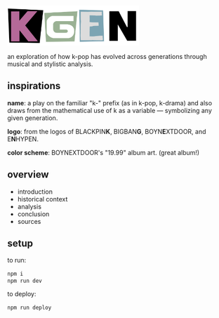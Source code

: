 <img src="/src/assets/kgen.png" alt="kgen" width="300"/>

an exploration of how k-pop has evolved across generations through musical and stylistic analysis.

## inspirations

**name**: a play on the familiar "k-" prefix (as in k-pop, k-drama) and also draws from the mathematical use of k as a variable — symbolizing any given generation.

**logo**: from the logos of BLACKPIN**K**, BIGBAN**G**, BOYN**E**XTDOOR, and E**N**HYPEN.

**color scheme**: BOYNEXTDOOR's "19.99" album art. (great album!)

## overview

- introduction
- historical context
- analysis
- conclusion
- sources

## setup

to run:

```
npm i
npm run dev
```

to deploy:

```
npm run deploy
```
